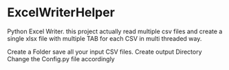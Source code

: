 # ExcelWriterHelper
Python Excel Writer. this project actually read multiple csv files and create a single xlsx file with multiple TAB for each CSV in multi threaded way.

Create a Folder save all your input CSV files.
Create output Directory
Change the Config.py file accordingly
